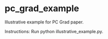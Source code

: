# pc_grad_example
Illustrative example for PC Grad paper.

Instructions:
Run python illustrative_example.py.